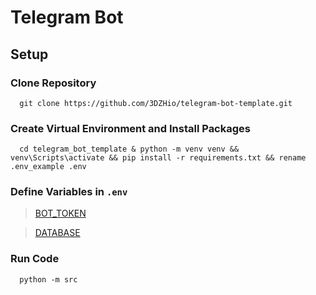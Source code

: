 [//]: # ([<img src="https://img.shields.io/badge/Telegram-%40Bot-green">]&#40;https://t.me/Bot&#41;)

# Telegram Bot

## Setup

### Clone Repository

```shell
  git clone https://github.com/3DZHio/telegram-bot-template.git
  ```

### Create Virtual Environment and Install Packages

```shell
  cd telegram_bot_template & python -m venv venv && venv\Scripts\activate && pip install -r requirements.txt && rename .env_example .env
  ```

### Define Variables in `.env`

> [BOT_TOKEN](https://core.telegram.org/bots#how-do-i-create-a-bot)

> [DATABASE](https://www.datacamp.com/tutorial/beginners-introduction-postgresql)

### Run Code

```shell
  python -m src
  ```
